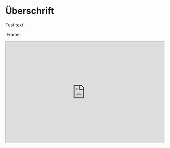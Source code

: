 # Überschrift

Test text

iFrame:

<iframe src="https://www.simplifier.net/embed/render?id=for/kbvprfororganization" style="width: 100%;height: 320px;"></iframe>
